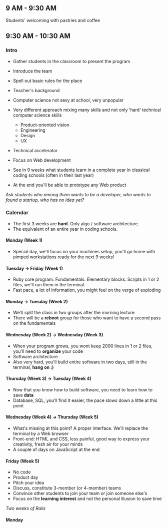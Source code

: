 ## 9 AM - 9:30 AM
Students' welcoming with pastries and coffee

## 9:30 AM - 10:30 AM
### Intro
- Gather students in the classroom to present the program
- Introduce the team
- Spell out basic rules for the place

- Teacher's background
- Computer science not sexy at school, very unpopular
- Very different approach mixing many skills and not only 'hard' technical computer science skills
  - Product-oriented vision
  - Engineering
  - Design
  - UX

- Technical accelerator
- Focus on Web development
- See in 9 weeks what students learn in a complete year in classical coding schools (often in their last year)
- At the end you'll be able to prototype any Web product

_Ask students who among them wants to be a developer, who wants to found a startup, who has no idea yet?_

### Calendar
- The first 3 weeks are **hard**. Only algo / software architecture.
- The equivalent of an entire year in coding schools.

#### Monday (Week 1)
- Special day, we'll focus on your machines setup, you'll go home with pimped workstations ready for the next 9 weeks!

#### Tuesday -> Friday (Week 1)
- Ruby core program. Fundamentals. Elementary blocks. Scripts in 1 or 2 files, we'll run them in the terminal.
- Fast pace, a lot of information, you might feel on the verge of exploding

#### Monday -> Tuesday (Week 2)
- We'll split the class in two groups after the morning lecture.
- There will be a **reboot** group for those who want to have a second pass on the fundamentals

#### Wednesday (Week 2) -> Wednesday (Week 3)
- When your program grows, you wont keep 2000 lines in 1 or 2 files, you'll need to **organize** your code
- Software architecture
- Also very hard, you'll build entire software in two days, still in the terminal, **hang on :)**

#### Thursday (Week 3) -> Tuesday (Week 4)
- Now that you know how to build software, you need to learn how to save **data**
- Database, SQL, you'll find it easier, the pace slows down a little at this point

#### Wednesday (Week 4) -> Thursday (Week 5)
- What's missing at this point? A proper interface. We'll replace the terminal by a Web browser
- Front-end: HTML and CSS, less painful, good way to express your creativity, fresh air for your minds
- A couple of days on JavaScript at the end

#### Friday (Week 5)
- No code
- Product day
- Pitch your idea
- Discuss, constitute 3-member (or 4-member) teams
- Convince other students to join your team or join someone else's
- Focus on the **learning interest** and not the personal illusion to save time

_Two weeks of Rails_

#### Monday